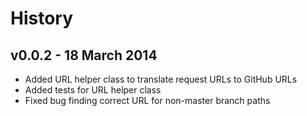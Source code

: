 # History

## v0.0.2 - 18 March 2014

* Added URL helper class to translate request URLs to GitHub URLs
* Added tests for URL helper class
* Fixed bug finding correct URL for non-master branch paths
